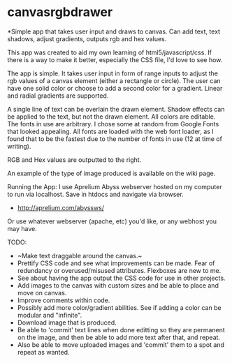 # canvasrgbdrawer
*Simple app that takes user input and draws to canvas. Can add text, text shadows, adjust gradients, outputs rgb and hex values.

This app was created to aid my own learning of html5/javascript/css. If there is a way to make it better, especially the CSS file, I'd love to see how.

The app is simple. It takes user input in form of range inputs to adjust the rgb values of a canvas element (either a rectangle or circle).
The user can have one solid color or choose to add a second color for a gradient. Linear and radial gradients are supported.

A single line of text can be overlain the drawn element. Shadow effects can be applied to the text, but not the drawn element. All colors are editable.
The fonts in use are arbitrary. I chose some at random from Google Fonts that looked appealing. All fonts are loaded with the web font loader,
as I found that to be the fastest due to the number of fonts in use (12 at time of writing).

RGB and Hex values are outputted to the right.

An example of the type of image produced is available on the wiki page.

Running the App:
I use Aprelium Abyss webserver hosted on my computer to run via localhost. Save in htdocs and navigate via browser.
- http://aprelium.com/abyssws/

Or use whatever webserver (apache, etc) you'd like, or any webhost you may have.


TODO:
- ~Make text draggable around the canvas.~
- Prettify CSS code and see what improvements can be made. Fear of redundancy or overused/misused attributes. Flexboxes are new to me.
- See about having the app output the CSS code for use in other projects. 
- Add images to the canvas with custom sizes and be able to place and move on canvas.
- Improve comments within code.
- Possibly add more color/gradient abilities. See if adding a color can be modular and "infinite".
- Download image that is produced.
- Be able to 'commit' text lines when done editting so they are permanent on the image, and then be able to add more text after that, and repeat.
- Also be able to move uploaded images and 'commit' them to a spot and repeat as wanted.
